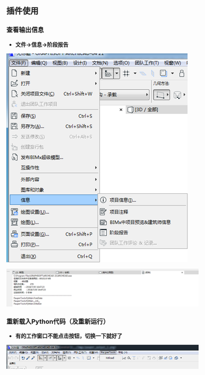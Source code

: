 ## 插件使用
### 查看输出信息

* **文件->信息->阶段报告**

![avatar](../Imgs/pauper_output.png)

![avatar](../Imgs/pauper_output_1.png)

### 重新载入Python代码（及重新运行）

* **有的工作窗口不能点击按钮，切换一下就好了**

![avatar](../Imgs/pauper_reload.png)
